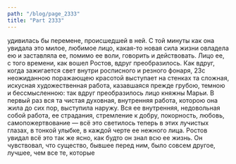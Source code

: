 ```yaml
---
path: "/blog/page_2333"
title: "Part 2333"
---
```


удивилась бы перемене, происшедшей в ней. С той минуты как она увидала это милое, любимое лицо, какая-то новая сила жизни овладела ею и заставляла ее, помимо ее воли, говорить и действовать. Лицо ее, с того времени, как вошел Ростов, вдруг преобразилось. Как вдруг, когда зажигается свет внутри росписного и резного фонаря, 23с неожиданною поражающею красотой выступает на стенках та сложная, искусная художественная работа, казавшаяся прежде грубою, темною и бессмысленною: так вдруг преобразилось лицо княжны Марьи. В первый раз вся та чистая духовная, внутренняя работа, которою она жила до сих пор, выступила наружу. Вся ее внутренняя, недовольная собой работа, ее страдания, стремление к добру, покорность, любовь, самопожертвование — всё это светилось теперь в этих лучистых глазах, в тонкой улыбке, в каждой черте ее нежного лица.
Ростов увидал всё это так же ясно, как будто он знал всю ее жизнь. Он чувствовал, что существо, бывшее перед ним, было совсем другое, лучшее, чем все те, которые 
